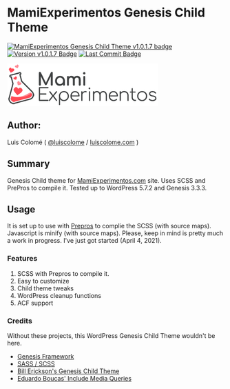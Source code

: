 # MamiExperimentos Genesis Child Theme

[![MamiExperimentos Genesis Child Theme v1.0.1.7 badge][changelog-badge]][changelog] [![Version v1.0.1.7 Badge][version-badge]][changelog] [![Last Commit Badge][last-commit-badge]][commits]

![MamiExperimentos Logo](images/logo.png)

## Author:

Luis Colomé ( [@luiscolome](https://twitter.com/luiscolome) / [luiscolome.com](https://luiscolome.com) )

## Summary

Genesis Child theme for [MamiExperimentos.com](https://mamiexperimentos.com/) site. Uses SCSS and PrePros to compile it. Tested up to WordPress 5.7.2 and Genesis 3.3.3.

## Usage

It is set up to use with [Prepros](https://prepros.io/) to complie the SCSS (with source maps). Javascript is minify (with source maps).
Please, keep in mind is pretty much a work in progress. I've just got started (April 4, 2021).

### Features

1. SCSS with Prepros to compile it.
2. Easy to customize
4. Child theme tweaks
5. WordPress cleanup functions
6. ACF support

### Credits

Without these projects, this WordPress Genesis Child Theme wouldn't be here.

* [Genesis Framework](http://my.studiopress.com/themes/genesis/)
* [SASS / SCSS](http://sass-lang.com/)
* [Bill Erickson's Genesis Child Theme](https://github.com/billerickson/BE-Genesis-Child)
* [Eduardo Boucas' Include Media Queries](https://eduardoboucas.github.io/include-media/)


[changelog]: ./CHANGELOG.md
[commits]: https://github.com/LuisColome/mamiexperimentos/commits/develop
[changelog-badge]: https://img.shields.io/badge/changelog-MamiExperimentos%20Genesis%20Child%20Theme%20v1.0.1.7-orange
[version-badge]: https://img.shields.io/badge/version-v1.0.1.7-blue
[last-commit-badge]: https://img.shields.io/github/last-commit/LuisColome/mamiexperimentos/main?color=green